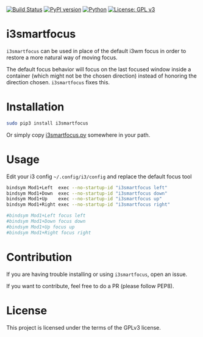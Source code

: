 [![Build Status](https://github.com/deadc0de6/i3smartfocus/workflows/tests/badge.svg)](https://github.com/deadc0de6/i3smartfocus/actions)
[![PyPI version](https://badge.fury.io/py/i3smartfocus.svg)](https://badge.fury.io/py/i3smartfocus)
[![Python](https://img.shields.io/pypi/pyversions/i3smartfocus.svg)](https://pypi.python.org/pypi/i3smartfocus)
[![License: GPL v3](https://img.shields.io/badge/License-GPL%20v3-blue.svg)](http://www.gnu.org/licenses/gpl-3.0)

# i3smartfocus

`i3smartfocus` can be used in place of the default i3wm focus in order
to restore a more natural way of moving focus.

The default focus behavior will focus on the last focused window inside
a container (which might not be the chosen direction) instead of honoring
the direction chosen. `i3smartfocus` fixes this.

# Installation

```bash
sudo pip3 install i3smartfocus
```

Or simply copy [i3smartfocus.py](https://github.com/deadc0de6/i3smartfocus/blob/main/i3smartfocus/i3smartfocus.py)
somewhere in your path.

# Usage

Edit your i3 config `~/.config/i3/config` and replace the default focus tool
```bash
bindsym Mod1+Left  exec --no-startup-id "i3smartfocus left"
bindsym Mod1+Down  exec --no-startup-id "i3smartfocus down"
bindsym Mod1+Up    exec --no-startup-id "i3smartfocus up"
bindsym Mod1+Right exec --no-startup-id "i3smartfocus right"

#bindsym Mod1+Left focus left
#bindsym Mod1+Down focus down
#bindsym Mod1+Up focus up
#bindsym Mod1+Right focus right
```

# Contribution

If you are having trouble installing or using `i3smartfocus`, open an issue.

If you want to contribute, feel free to do a PR (please follow PEP8).

# License

This project is licensed under the terms of the GPLv3 license.
